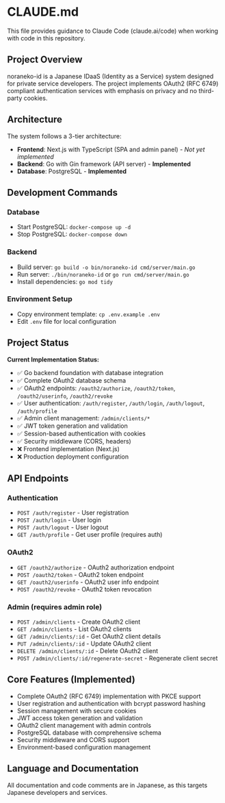 # CLAUDE.md

This file provides guidance to Claude Code (claude.ai/code) when working with code in this repository.

## Project Overview

noraneko-id is a Japanese IDaaS (Identity as a Service) system designed for private service developers. The project implements OAuth2 (RFC 6749) compliant authentication services with emphasis on privacy and no third-party cookies.

## Architecture

The system follows a 3-tier architecture:
- **Frontend**: Next.js with TypeScript (SPA and admin panel) - *Not yet implemented*
- **Backend**: Go with Gin framework (API server) - **Implemented**
- **Database**: PostgreSQL - **Implemented**

## Development Commands

### Database
- Start PostgreSQL: `docker-compose up -d`
- Stop PostgreSQL: `docker-compose down`

### Backend
- Build server: `go build -o bin/noraneko-id cmd/server/main.go`
- Run server: `./bin/noraneko-id` or `go run cmd/server/main.go`
- Install dependencies: `go mod tidy`

### Environment Setup
- Copy environment template: `cp .env.example .env`
- Edit `.env` file for local configuration

## Project Status

**Current Implementation Status:**
- ✅ Go backend foundation with database integration
- ✅ Complete OAuth2 database schema
- ✅ OAuth2 endpoints: `/oauth2/authorize`, `/oauth2/token`, `/oauth2/userinfo`, `/oauth2/revoke`
- ✅ User authentication: `/auth/register`, `/auth/login`, `/auth/logout`, `/auth/profile`
- ✅ Admin client management: `/admin/clients/*`
- ✅ JWT token generation and validation
- ✅ Session-based authentication with cookies
- ✅ Security middleware (CORS, headers)
- ❌ Frontend implementation (Next.js)
- ❌ Production deployment configuration

## API Endpoints

### Authentication
- `POST /auth/register` - User registration
- `POST /auth/login` - User login
- `POST /auth/logout` - User logout
- `GET /auth/profile` - Get user profile (requires auth)

### OAuth2
- `GET /oauth2/authorize` - OAuth2 authorization endpoint
- `POST /oauth2/token` - OAuth2 token endpoint
- `GET /oauth2/userinfo` - OAuth2 user info endpoint
- `POST /oauth2/revoke` - OAuth2 token revocation

### Admin (requires admin role)
- `POST /admin/clients` - Create OAuth2 client
- `GET /admin/clients` - List OAuth2 clients
- `GET /admin/clients/:id` - Get OAuth2 client details
- `PUT /admin/clients/:id` - Update OAuth2 client
- `DELETE /admin/clients/:id` - Delete OAuth2 client
- `POST /admin/clients/:id/regenerate-secret` - Regenerate client secret

## Core Features (Implemented)

- Complete OAuth2 (RFC 6749) implementation with PKCE support
- User registration and authentication with bcrypt password hashing
- Session management with secure cookies
- JWT access token generation and validation
- OAuth2 client management with admin controls
- PostgreSQL database with comprehensive schema
- Security middleware and CORS support
- Environment-based configuration management

## Language and Documentation

All documentation and code comments are in Japanese, as this targets Japanese developers and services.